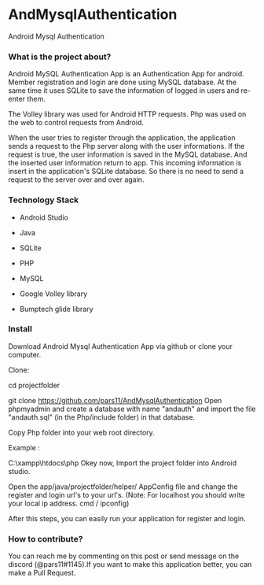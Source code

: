 # AndMysqlAuthentication
Android Mysql Authentication

### What is the project about?
Android MySQL Authentication App is an Authentication App for android. Member registration and login are done using MySQL database. At the same time it uses SQLite to save the information of logged in users and re-enter them.

The Volley library was used for Android HTTP requests. Php was used on the web to control requests from Android.

When the user tries to register through the application, the application sends a request to the Php server along with the user informations. If the request is true, the user information is saved in the MySQL database. And the inserted user information return to app. This incoming information is insert in the application's SQLite database. So there is no need to send a request to the server over and over again.

### Technology Stack
* Android Studio

* Java

* SQLite

* PHP

* MySQL

* Google Volley library

* Bumptech glide library

### Install
Download Android Mysql Authentication App via github or clone your computer.

Clone:

cd projectfolder

git clone https://github.com/pars11/AndMysqlAuthentication
Open phpmyadmin and create a database with name "andauth" and import the file "andauth.sql" (in the Php/include folder) in that database.

Copy Php folder into your web root directory.

Example :

C:\xampp\htdocs\php
Okey now, Import the project folder into Android studio.

Open the app/java/projectfolder/helper/ AppConfig file and change the register and login url's to your url's. (Note: For localhost you should write your local ip address. cmd / ipconfig)

After this steps, you can easily run your application for register and login.

### How to contribute?
You can reach me by commenting on this post or send message on the discord (@pars11#1145).If you want to make this application better, you can make a Pull Request.
